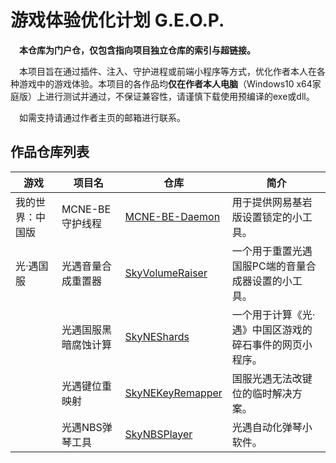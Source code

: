 # 游戏体验优化计划 G.E.O.P.
&emsp;**本仓库为门户仓，仅包含指向项目独立仓库的索引与超链接。**

&emsp;本项目旨在通过插件、注入、守护进程或前端小程序等方式，优化作者本人在各种游戏中的游戏体验。本项目的各作品均**仅在作者本人电脑**（Windows10 x64家庭版）上进行测试并通过，不保证兼容性，请谨慎下载使用预编译的exe或dll。

&emsp;如需支持请通过作者主页的邮箱进行联系。

## 作品仓库列表
|游戏|项目名|仓库|简介|
|-|-|-|-|
|我的世界：中国版|MCNE-BE守护线程|[MCNE-BE-Daemon](https://github.com/HTMonkeyG/MCNE-BE-Daemon)|用于提供网易基岩版设置锁定的小工具。|
|光·遇国服|光遇音量合成重置器|[SkyVolumeRaiser](https://github.com/HTMonkeyG/SkyVolumeRaiser)|一个用于重置光遇国服PC端的音量合成器设置的小工具。|
||光遇国服黑暗腐蚀计算|[SkyNEShards](https://github.com/HTMonkeyG/SkyNEShards)|一个用于计算《光·遇》中国区游戏的碎石事件的网页小程序。|
||光遇键位重映射|[SkyNEKeyRemapper](https://github.com/HTMonkeyG/SkyNEKeyRemapper)|国服光遇无法改键位的临时解决方案。|
||光遇NBS弹琴工具|[SkyNBSPlayer](https://github.com/HTMonkeyG/SkyNBSPlayer)|光遇自动化弹琴小软件。|

